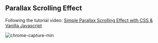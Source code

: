 ## Parallax Scrolling Effect
Following the tutorial video: [Simple Parallax Scrolling Effect with CSS & Vanilla Javascript](https://youtu.be/TawH-AqHTXc)<br>

![chrome-capture-min](https://user-images.githubusercontent.com/51708229/109453989-a103dc80-7a96-11eb-8578-8229a6d0e785.gif)
